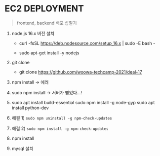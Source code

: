 # EC2 DEPLOYMENT

> frontend, backend 배포 삽질기

1. node.js 16.x 버전 설치

   * curl -fsSL https://deb.nodesource.com/setup_16.x | sudo -E bash -

   * sudo apt-get install -y nodejs

2. git clone

   * git clone https://github.com/woowa-techcamp-2021/deal-17

3. npm install → 에러

4. sudo npm install → 서버가 뻗었다...!

5. sudo apt install build-essential sudo npm install -g node-gyp sudo apt install python-dev

6. 해결 1) `sudo npm uninstall -g npm-check-updates`

7. 해결 2) `sudo npm install -g npm-check-updates`

8. npm install

9. mysql 설치

